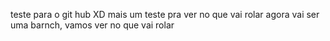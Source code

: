  teste para o git hub XD
 mais um teste pra ver no que vai rolar
 agora vai ser uma barnch, vamos ver no que vai rolar